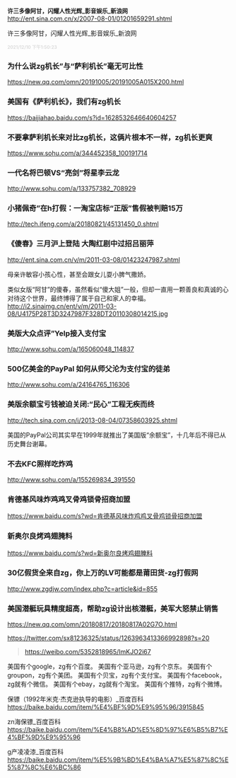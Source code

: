 <font size="2"><b>
许三多像阿甘，闪耀人性光辉_影音娱乐_新浪网</b></font><br>
http://ent.sina.com.cn/x/2007-08-01/01201659291.shtml

许三多像阿甘，闪耀人性光辉_影音娱乐_新浪网

<font size="1" style="color:#DCDCDC"><b>2021/12/10 下午1:50:23</b></font><br>

### 为什么说zg机长”与“萨利机长”毫无可比性
https://new.qq.com/omn/20191005/20191005A015X200.html

### 美国有《萨利机长》，我们有zg机长
https://baijiahao.baidu.com/s?id=1628532646640604257

### 不要拿萨利机长来对比zg机长，这俩片根本不一样，zg机长更爽
https://www.sohu.com/a/344452358_100191714

### 一代名将巴顿VS“亮剑”将星李云龙
http://www.sohu.com/a/133757382_708929

### 小猪佩奇”在h打假：一淘宝店标“正版”售假被判赔15万
http://tech.ifeng.com/a/20180821/45131450_0.shtml

### 《傻春》三月沪上登陆 大陶红剧中过招吕丽萍
http://ent.sina.com.cn/v/m/2011-03-08/01423247987.shtml

母亲许敏容小孩心性，甚至会跟女儿耍小脾气撒娇。

类似女版“阿甘”的傻春，虽然看似“傻大姐”一般，但却一直用一颗善良和真诚的心对待这个世界，最终博得了属于自己和家人的幸福。
http://i2.sinaimg.cn/ent/v/m/2011-03-08/U4175P28T3D3247987F328DT20110308014215.jpg

### 美版大众点评”Yelp接入支付宝
http://www.sohu.com/a/165060048_114837

### 500亿美金的PayPal 如何从师父沦为支付宝的徒弟
http://www.sohu.com/a/24164765_116306

### 美版余额宝亏钱被迫关闭:“民心”工程无疾而终
http://tech.sina.com.cn/i/2013-08-04/07358603925.shtml

美国的PayPal公司其实早在1999年就推出了美国版“余额宝”，十几年后不得已从历史舞台谢幕。

### 不去KFC照样吃炸鸡
http://www.sohu.com/a/155269834_391550

### 肯德基风味炸鸡鸡叉骨鸡锁骨招商加盟
https://www.baidu.com/s?wd=肯德基风味炸鸡鸡叉骨鸡锁骨招商加盟

### 新奥尔良烤鸡翅腌料
https://www.baidu.com/s?wd=新奥尔良烤鸡翅腌料

### 30亿假货全来自zg，你上万的LV可能都是莆田货-zg打假网
http://www.zgdjw.com/index.php?c=article&id=855

### 美国潜艇玩具精度超高，帮助zg设计出核潜艇，美军大怒禁止销售
https://new.qq.com/omn/20180817/20180817A02G7O.html

https://twitter.com/sx81236325/status/1263963413366992898?s=20
>https://weibo.com/5352818965/ImKJO2i67

美国有个google，zg有个百度。
美国有个亚马逊，zg有个京东。
美国有个groupon，zg有个美团。
美国有个贝宝，zg有个支付宝。
美国有个facebook，zg就有个微信。
美国有个ebay，zg就有个淘宝。
美国有个推特，zg有个微博。

保镖（1992年米克·杰克逊执导的电影）_百度百科
https://baike.baidu.com/item/%E4%BF%9D%E9%95%96/3915845

zn海保镖_百度百科
https://baike.baidu.com/item/%E4%B8%AD%E5%8D%97%E6%B5%B7%E4%BF%9D%E9%95%96

g产凌凌漆_百度百科
https://baike.baidu.com/item/%E5%9B%BD%E4%BA%A7%E5%87%8C%E5%87%8C%E6%BC%86
